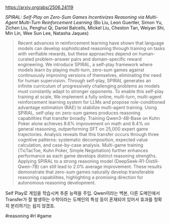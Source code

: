 https://arxiv.org/abs/2506.24119

*SPIRAL: Self-Play on Zero-Sum Games Incentivizes Reasoning via Multi-Agent Multi-Turn Reinforcement Learning* (Bo Liu, Leon Guertler, Simon Yu, Zichen Liu, Penghui Qi, Daniel Balcells, Mickel Liu, Cheston Tan, Weiyan Shi, Min Lin, Wee Sun Lee, Natasha Jaques)

> Recent advances in reinforcement learning have shown that language models can develop sophisticated reasoning through training on tasks with verifiable rewards, but these approaches depend on human-curated problem-answer pairs and domain-specific reward engineering. We introduce SPIRAL, a self-play framework where models learn by playing multi-turn, zero-sum games against continuously improving versions of themselves, eliminating the need for human supervision. Through self-play, SPIRAL generates an infinite curriculum of progressively challenging problems as models must constantly adapt to stronger opponents. To enable this self-play training at scale, We implement a fully online, multi-turn, multi-agent reinforcement learning system for LLMs and propose role-conditioned advantage estimation (RAE) to stabilize multi-agent training. Using SPIRAL, self-play on zero-sum games produces reasoning capabilities that transfer broadly. Training Qwen3-4B-Base on Kuhn Poker alone achieves 8.6% improvement on math and 8.4% on general reasoning, outperforming SFT on 25,000 expert game trajectories. Analysis reveals that this transfer occurs through three cognitive patterns: systematic decomposition, expected value calculation, and case-by-case analysis. Multi-game training (TicTacToe, Kuhn Poker, Simple Negotiation) further enhances performance as each game develops distinct reasoning strengths. Applying SPIRAL to a strong reasoning model (DeepSeek-R1-Distill-Qwen-7B) can still lead to 2.0% average improvement. These results demonstrate that zero-sum games naturally develop transferable reasoning capabilities, highlighting a promising direction for autonomous reasoning development.

Self Play로 게임을 학습시켜 추론 능력을 주입. Qwen이라는 백본, 다른 도메인에서 Transfer가 잘 발생하는 수학이라는 도메인의 특성 등이 혼재되어 있어서 효과를 정확히 분리하기는 쉽지 않겠죠.

#reasoning #rl #game 